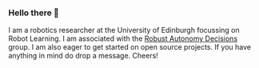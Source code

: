### Hello there 👋

I am a robotics researcher at the University of Edinburgh focussing on Robot Learning. I am associated with the [Robust Autonomy Decisions](https://rad.inf.ed.ac.uk/) group. I am also eager to get started on open source projects. If you have anything in mind do drop a message. Cheers!

<!--
**Kzernobog/Kzernobog** is a ✨ _special_ ✨ repository because its `README.md` (this file) appears on your GitHub profile.

Here are some ideas to get you started:

- 🔭 I’m currently working on ...
- 🌱 I’m currently learning ...
- 👯 I’m looking to collaborate on ...
- 🤔 I’m looking for help with ...
- 💬 Ask me about ...
- 📫 How to reach me: ...
- 😄 Pronouns: ...
- ⚡ Fun fact: ...
-->
